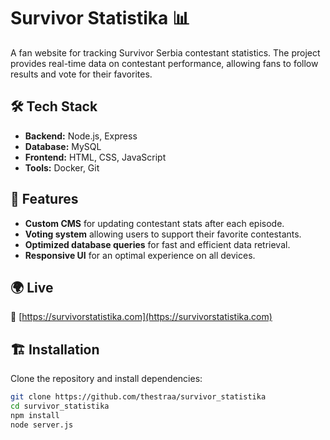 # Survivor Statistika 📊  

A fan website for tracking Survivor Serbia contestant statistics. The project provides real-time data on contestant performance, allowing fans to follow results and vote for their favorites.  

## 🛠 Tech Stack  
- **Backend:** Node.js, Express  
- **Database:** MySQL  
- **Frontend:** HTML, CSS, JavaScript  
- **Tools:** Docker, Git  

## 🚀 Features  
- **Custom CMS** for updating contestant stats after each episode.  
- **Voting system** allowing users to support their favorite contestants.  
- **Optimized database queries** for fast and efficient data retrieval.  
- **Responsive UI** for an optimal experience on all devices.  

## 🌍 Live  
🔗 [https://survivorstatistika.com](https://survivorstatistika.com)  


## 🏗 Installation  
Clone the repository and install dependencies:  
```bash
git clone https://github.com/thestraa/survivor_statistika  
cd survivor_statistika  
npm install  
node server.js  
